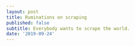 ```yaml
---
layout: post
title: Ruminations on scraping
published: false
subtitle: Everybody wants to scrape the world.
date: '2019-09-24'
---
```

